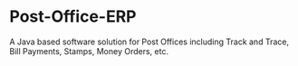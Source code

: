 # Post-Office-ERP
A Java based software solution for Post Offices including Track and Trace, Bill Payments, Stamps, Money Orders, etc. 
